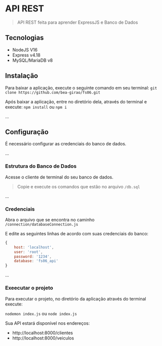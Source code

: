 # API REST
> API REST feita para aprender ExpressJS e Banco de Dados

## Tecnologias
- NodeJS V16
- Express v4.18
- MySQL/MariaDB v8

## Instalação
Para baixar a aplicação, execute o seguinte comando em seu terminal:
`git clone https://github.com/bea-girao/fs06.git`

Após baixar a aplicação, entre no diretório dela, através do terminal e execute:
`npm install` ou `npm i`

...
## Configuração
É necessário configurar as credenciais do banco de dados.

...
### Estrutura do Banco de Dados
Acesse o cliente de terminal do seu banco de dados.

> Copie e execute os comandos que estão no arquivo `/db.sql`

...
### Credenciais

Abra o arquivo que se encontra no caminho `/connection/databaseConnection.js`

E edite as seguintes linhas de acordo com suas credenciais do banco:

```js
{
    host: 'localhost',
    user: 'root',
    password: '1234',
    database: 'fs06_api'
}
```
...
### Exeecutar o projeto
Para executar o projeto, no diretório da aplicação através do terminal execute:

`nodemon index.js` ou `node index.js`

Sua API estará disponível nos endereços:
- http://localhost:8000/clientes
- http://localhost:8000/veiculos
